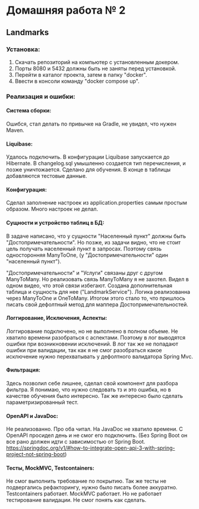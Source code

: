 # Домашняя работа № 2

## Landmarks

### Установка:
1. Скачать репозиторий на компьютер с установленным докером.
2. Порты 8080 и 5432 должны быть не заняты перед установкой.
3. Перейти в каталог проекта, затем в папку "docker".
4. Ввести в консоли команду "docker compose up".

### Реализация и ошибки:

#### Система сборки:
Ошибся, стал делать по привычке на Gradle, не увидел, что нужен Maven.

#### Liquibase:
Удалось подключить. В конфигурации Liquibase запускается до Hibernate.
В changelog.sql умышленно создается тип перечисления, и позже уничтожается.
Сделано для обучения. В конце в таблицы добавляются тестовые данные.

#### Конфигурация:
Сделал заполнение настроек из application.properties самым простым образом.
Много настроек не делал.

#### Сущности и устройство таблиц в БД:
В задаче написано, что у сущности "Населенный пункт" должны быть "Достопримечательности".
Но позже, из задачи видно, что не стоит цель получать населенный пункт в запросах.
Поэтому связь односторонняя ManyToOne, (у "Достопримечательности" один "населенный пункт").

"Достопримечательности" и "Услуги" связаны друг с другом ManyToMany.
Но реализовать связь ManyToMany я не захотел.
Видел в одном видео, что этой связи избегают.
Создана дополнительная таблица и сущность для нее ("LandmarkService").
Логика реализованна через ManyToOne и OneToMany.
Итогом этого стало то, что пришлось писать свой дефолтный метод для маппера Достопримечательностей.

#### Логгирование, Исключения, Аспекты:
Логгирование подключено, но не выполнено в полном объеме.
Не хватило времени разобраться с аспектами.
Поэтому в лог выводятся ошибки при возникновении исключений.
В лог так же не попадают ошибки при валидации, так как я не смог разобраться
какое исключение нужно перехватывать у дефолтного валидатора Spring Mvc.

#### Фильтрация:
Здесь позволил себе лишнее, сделал свой компонент для разбора фильтра.
Я понимаю, что нужно следовать тз и это ошибка, но в качестве обучения было интересно.
Так же интересно было сделать параметризированный тест.

#### OpenAPI и JavaDoc:
Не реализованно.
Про оба читал.
На JavaDoc не хватило времени.
С OpenAPI просидел день и не смог его подключить.
(Без Spring Boot он все рано должен идти с зависимостью от Spring Boot.
https://springdoc.org/v1/#how-to-integrate-open-api-3-with-spring-project-not-spring-boot)

#### Тесты, MockMVC, Testcontainers:
Не смог выполнить требование по покрытию.
Так же тесты не подвергались рефакторингу, нужно было писать более аккуратно.
Testcontainers работает.
MockMVC работает. Но не работает тестирование валидации. Не смог понять как сделать.
